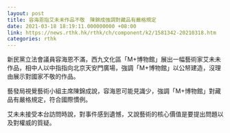 ```yaml
---
layout: post
title: 容海恩指艾未未作品不敬　陳錦成強調對藏品有嚴格規定
date: 2021-03-18 18:19:11.000000000 +08:00
link: https://news.rthk.hk/rthk/ch/component/k2/1581342-20210318.htm
categories: rthk
---
```


新民黨立法會議員容海恩不滿，西九文化區「M+博物館」展出一幅藝術家艾未未作品，相中人以中指指向北京天安門廣場，強調「M+博物館」以公帑建造，沒理由展示對國家不敬的作品。

藝發局視覺藝術小組主席陳錦成說，容海恩可能見識少，強調「M+博物館」對藏品有嚴格規定，符合國際慣例。

艾未未接受本台訪問時說，對事件感到遺憾，又說藝術的核心價值是要提出問題以及對權威的質疑。
